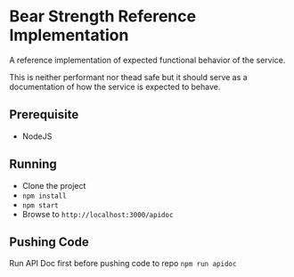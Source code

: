 # Bear Strength Reference Implementation

A reference implementation of expected functional behavior of the service. 

This is neither performant nor thead safe but it should serve as a documentation of how the service is expected to behave. 

## Prerequisite
* NodeJS

## Running
* Clone the project
* `npm install`
* `npm start`
* Browse to `http://localhost:3000/apidoc`

## Pushing Code
Run API Doc first before pushing code to repo
```npm run apidoc```